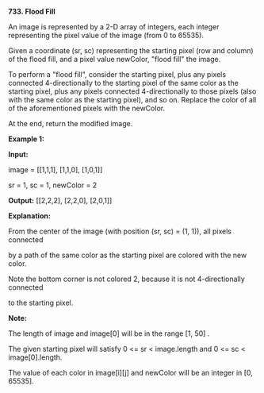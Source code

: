 **733. Flood Fill**

An image is represented by a 2-D array of integers, each integer representing the pixel value of the image (from 0 to 65535).

Given a coordinate (sr, sc) representing the starting pixel (row and column) of the flood fill, and a pixel value newColor, "flood fill" the image.

To perform a "flood fill", consider the starting pixel, plus any pixels connected 4-directionally to the starting pixel of the same color as the starting pixel, plus any pixels connected 4-directionally to those pixels (also with the same color as the starting pixel), and so on. Replace the color of all of the aforementioned pixels with the newColor.

At the end, return the modified image.

**Example 1:**

**Input:** 

image = [[1,1,1],
         [1,1,0],
         [1,0,1]]

sr = 1, sc = 1, newColor = 2

**Output:** [[2,2,2],
             [2,2,0],
             [2,0,1]]

**Explanation:** 

From the center of the image (with position (sr, sc) = (1, 1)), all pixels connected 

by a path of the same color as the starting pixel are colored with the new color.

Note the bottom corner is not colored 2, because it is not 4-directionally connected

to the starting pixel.

**Note:**

The length of image and image[0] will be in the range [1, 50] .

The given starting pixel will satisfy 0 &lt;= sr &lt; image.length and 0 &lt;= sc &lt; image[0].length.

The value of each color in image[i][j] and newColor will be an integer in [0, 65535].
